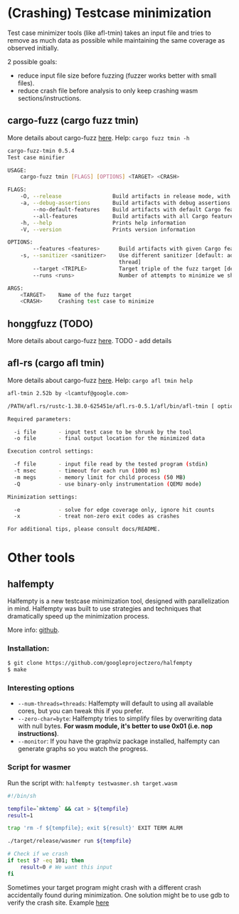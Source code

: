 # (Crashing) Testcase minimization

Test case minimizer tools (like afl-tmin) takes an input file and tries to remove as much data as possible while maintaining the same coverage as observed initially.

2 possible goals:
- reduce input file size before fuzzing (fuzzer works better with small files).
- reduce crash file before analysis to only keep crashing wasm sections/instructions.

## cargo-fuzz (cargo fuzz tmin)

More details about cargo-fuzz [here](cargofuzz.md).
Help: `cargo fuzz tmin -h`

``` sh
cargo-fuzz-tmin 0.5.4
Test case minifier

USAGE:
    cargo-fuzz tmin [FLAGS] [OPTIONS] <TARGET> <CRASH>

FLAGS:
    -O, --release                Build artifacts in release mode, with optimizations
    -a, --debug-assertions       Build artifacts with debug assertions enabled (default if not -O)
        --no-default-features    Build artifacts with default Cargo features disabled
        --all-features           Build artifacts with all Cargo features enabled
    -h, --help                   Prints help information
    -V, --version                Prints version information

OPTIONS:
        --features <features>      Build artifacts with given Cargo feature enabled
    -s, --sanitizer <sanitizer>    Use different sanitizer [default: address]  [possible values: address, leak, memory,
                                   thread]
        --target <TRIPLE>          Target triple of the fuzz target [default: x86_64-unknown-linux-gnu]
        --runs <runs>              Number of attempts to minimize we should make [default: 255]

ARGS:
    <TARGET>    Name of the fuzz target
    <CRASH>     Crashing test case to minimize
```

## honggfuzz (TODO)

More details about cargo-fuzz [here](honggfuzz.md).
TODO - add details

## afl-rs (cargo afl tmin)

More details about cargo-fuzz [here](afl.md).
Help: `cargo afl tmin help`

``` sh
afl-tmin 2.52b by <lcamtuf@google.com>

/PATH/afl.rs/rustc-1.38.0-625451e/afl.rs-0.5.1/afl/bin/afl-tmin [ options ] -- /path/to/target_app [ ... ]

Required parameters:

  -i file       - input test case to be shrunk by the tool
  -o file       - final output location for the minimized data

Execution control settings:

  -f file       - input file read by the tested program (stdin)
  -t msec       - timeout for each run (1000 ms)
  -m megs       - memory limit for child process (50 MB)
  -Q            - use binary-only instrumentation (QEMU mode)

Minimization settings:

  -e            - solve for edge coverage only, ignore hit counts
  -x            - treat non-zero exit codes as crashes

For additional tips, please consult docs/README.

```

# Other tools

## halfempty

Halfempty is a new testcase minimization tool, designed with parallelization in mind. Halfempty was built to use strategies and techniques that dramatically speed up the minimization process.

More info: [github](https://github.com/googleprojectzero/halfempty).

### Installation:
``` sh
$ git clone https://github.com/googleprojectzero/halfempty
$ make
```

### Interesting options

- `--num-threads=threads`: Halfempty will default to using all available cores, but you can tweak this if you prefer.
- `--zero-char=byte`: Halfempty tries to simplify files by overwriting data with null bytes. **For wasm module, it's better to use 0x01 (i.e. nop instructions)**.
- `--monitor`: If you have the graphviz package installed, halfempty can generate graphs so you watch the progress.

### Script for wasmer

Run the script with: `halfempty testwasmer.sh target.wasm`

``` sh
#!/bin/sh

tempfile=`mktemp` && cat > ${tempfile}
result=1

trap 'rm -f ${tempfile}; exit ${result}' EXIT TERM ALRM

./target/release/wasmer run ${tempfile}

# Check if we crash
if test $? -eq 101; then
    result=0 # We want this input
fi
```

Sometimes your target program might crash with a different crash accidentally found during minimization. One solution might be to use gdb to verify the crash site. Example [here](https://github.com/googleprojectzero/halfempty#verifying-crashes)




